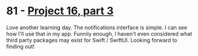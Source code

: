 # 81 - [Project 16, part 3](https://www.hackingwithswift.com/100/swiftui/81)

Love another learning day. The notifications interface is simple. I can see how I'll use that in my app. Funnily enough, I haven't even considered what third party packages may exist for Swift / SwiftUI. Looking forward to finding out!
